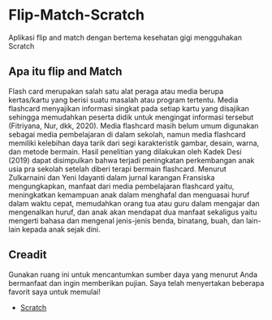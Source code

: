 # Flip-Match-Scratch
Aplikasi flip and match dengan bertema kesehatan gigi mengguhakan Scratch

## Apa itu flip and Match 
Flash card merupakan salah satu alat peraga atau media berupa kertas/kartu 
yang berisi suatu masalah atau program tertentu. Media flashcard menyajikan 
informasi singkat pada setiap kartu yang disajikan sehingga memudahkan peserta 
didik untuk mengingat informasi tersebut (Fitriyana, Nur, dkk, 2020). Media 
flashcard masih belum umum digunakan sebagai media pembelajaran di dalam 
sekolah, namun media flashcard memiliki kelebihan daya tarik dari segi 
karakteristik gambar, desain, warna, dan metode bermain. Hasil penelitian yang 
dilakukan oleh Kadek Desi (2019) dapat disimpulkan bahwa terjadi peningkatan 
perkembangan anak usia pra sekolah setelah diberi terapi bermain flashcard. 
Menurut Zulkarnaini dan Yeni Idayanti dalam jurnal karangan Fransiska 
mengungkapkan, manfaat dari media pembelajaran flashcard yaitu, meningkatkan 
kemampuan anak dalam menghafal dan menguasai huruf dalam waktu cepat, 
memudahkan orang tua atau guru dalam mengajar dan mengenalkan huruf, dan 
anak akan mendapat dua manfaat sekaligus yaitu mengerti bahasa dan mengenal 
jenis-jenis benda, binatang, buah, dan lain-lain kepada anak sejak dini.

## Creadit

Gunakan ruang ini untuk mencantumkan sumber daya yang menurut Anda bermanfaat dan ingin memberikan pujian. Saya telah menyertakan beberapa favorit saya untuk memulai!

* [Scratch](https://scratch.mit.edu/)
